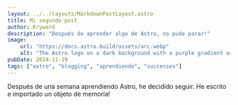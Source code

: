 ```yaml
---
layout: ../../layouts/MarkdownPostLayout.astro
title: Mi segundo post
author: Kryword
description: "Después de aprender algo de Astro, no pude parar!"
image:
    url: "https://docs.astro.build/assets/arc.webp"
    alt: "The Astro logo on a dark background with a purple gradient arc."
pubDate: 2024-11-19
tags: ["astro", "blogging", "aprendiendo", "successes"]
---
```

Después de una semana aprendiendo Astro, he decidido seguir. He escrito e importado un objeto de memoria!